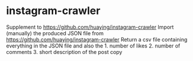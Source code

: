 # instagram-crawler
Supplement to https://github.com/huaying/instagram-crawler
Import (manually) the produced JSON file from https://github.com/huaying/instagram-crawler
Return a csv file containing everything in the JSON file and also the 1. number of likes 2. number of comments 3. short description of the post copy
